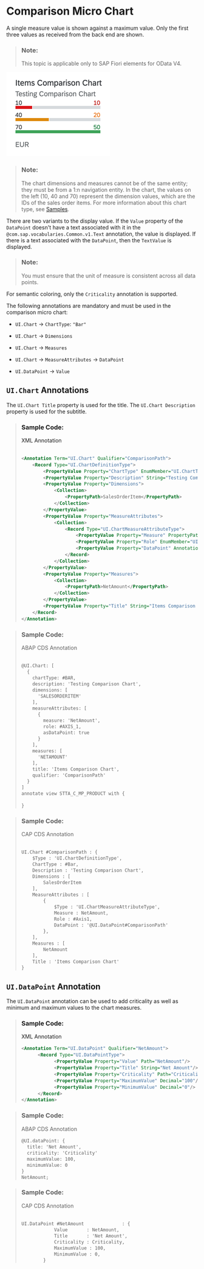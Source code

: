 <!-- loio9d126f1d92d34c178d9686b0cf12800a -->

# Comparison Micro Chart

A single measure value is shown against a maximum value. Only the first three values as received from the back end are shown.

> ### Note:  
> This topic is applicable only to SAP Fiori elements for OData V4.

![](images/Comparison_Micro_Chart_0df709f.png)

> ### Note:  
> The chart dimensions and measures cannot be of the same entity; they must be from a 1:n navigation entity. In the chart, the values on the left \(10, 40 and 70\) represent the dimension values, which are the IDs of the sales order items. For more information about this chart type, see [Samples](https://ui5.sap.com/1.82.5/#/entity/sap.suite.ui.microchart.ComparisonMicroChart).

There are two variants to the display value. If the `Value` property of the `DataPoint` doesn't have a text associated with it in the `@com.sap.vocabularies.Common.v1.Text` annotation, the value is displayed. If there is a text associated with the `DataPoint`, then the `TextValue` is displayed.

> ### Note:  
> You must ensure that the unit of measure is consistent across all data points.

For semantic coloring, only the `Criticality` annotation is supported.

The following annotations are mandatory and must be used in the comparison micro chart:

-   `UI.Chart` → `ChartType`: `"Bar"`

-   `UI.Chart` → `Dimensions`

-   `UI.Chart` → `Measures`

-   `UI.Chart` → `MeasureAttributes` → `DataPoint`

-   `UI.DataPoint` → `Value`




<a name="loio9d126f1d92d34c178d9686b0cf12800a__section_bcw_pgq_qmb"/>

## `UI.Chart` Annotations

The `UI.Chart Title` property is used for the title. The `UI.Chart Description` property is used for the subtitle.

> ### Sample Code:  
> XML Annotation
> 
> ```xml
> 
> <Annotation Term="UI.Chart" Qualifier="ComparisonPath">
>     <Record Type="UI.ChartDefinitionType">
>         <PropertyValue Property="ChartType" EnumMember="UI.ChartType/Bar"/>
>         <PropertyValue Property="Description" String="Testing Comparison Chart"/>
>         <PropertyValue Property="Dimensions">
>             <Collection>
>                 <PropertyPath>SalesOrderItem</PropertyPath>
>             </Collection>
>         </PropertyValue>
>         <PropertyValue Property="MeasureAttributes">
>             <Collection>
>                 <Record Type="UI.ChartMeasureAttributeType">
>                     <PropertyValue Property="Measure" PropertyPath="NetAmount"/>
>                     <PropertyValue Property="Role" EnumMember="UI.ChartMeasureRoleType/Axis1"/>
>                     <PropertyValue Property="DataPoint" AnnotationPath="@UI.DataPoint#ComparisonPath"/>
>                 </Record>
>             </Collection>
>         </PropertyValue>
>         <PropertyValue Property="Measures">
>             <Collection>
>                 <PropertyPath>NetAmount</PropertyPath>
>             </Collection>
>         </PropertyValue>
>         <PropertyValue Property="Title" String="Items Comparison Chart"/>
>     </Record>
> </Annotation>
> 
> 
> ```

> ### Sample Code:  
> ABAP CDS Annotation
> 
> ```
> 
> @UI.Chart: [
>   {
>     chartType: #BAR,
>     description: 'Testing Comparison Chart',
>     dimensions: [
>       'SALESORDERITEM'
>     ],
>     measureAttributes: [
>       {
>         measure: 'NetAmount',
>         role: #AXIS_1,
>         asDataPoint: true
>       }
>     ],
>     measures: [
>       'NETAMOUNT'
>     ],
>     title: 'Items Comparison Chart',
>     qualifier: 'ComparisonPath'
>   }
> ]
> annotate view STTA_C_MP_PRODUCT with {
> 
> }
> 
> ```

> ### Sample Code:  
> CAP CDS Annotation
> 
> ```
> 
> UI.Chart #ComparisonPath : {
>     $Type : 'UI.ChartDefinitionType',
>     ChartType : #Bar,
>     Description : 'Testing Comparison Chart',
>     Dimensions : [
>         SalesOrderItem
>     ],
>     MeasureAttributes : [
>         {
>             $Type : 'UI.ChartMeasureAttributeType',
>             Measure : NetAmount,
>             Role : #Axis1,
>             DataPoint : '@UI.DataPoint#ComparisonPath'
>         },
>     ],
>     Measures : [
>         NetAmount
>     ],
>     Title : 'Items Comparison Chart'
> }
> 
> ```



<a name="loio9d126f1d92d34c178d9686b0cf12800a__section_t1z_zl2_trb"/>

## `UI.DataPoint` Annotation

The `UI.DataPoint` annotation can be used to add criticality as well as minimum and maximum values to the chart measures.

> ### Sample Code:  
> XML Annotation
> 
> ```xml
> <Annotation Term="UI.DataPoint" Qualifier="NetAmount">
>       <Record Type="UI.DataPointType">
>             <PropertyValue Property="Value" Path="NetAmount"/>
>             <PropertyValue Property="Title" String="Net Amount"/>
>             <PropertyValue Property="Criticality" Path="Criticality"/>
>             <PropertyValue Property="MaximumValue" Decimal="100"/>
>             <PropertyValue Property="MinimumValue" Decimal="0"/>
>       </Record>
> </Annotation>
> ```

> ### Sample Code:  
> ABAP CDS Annotation
> 
> ```
> @UI.dataPoint: {
>   title: 'Net Amount',
>   criticality: 'Criticality'
>   maximumValue: 100,
>   minimumValue: 0
> }
> NetAmount;
> 
> ```

> ### Sample Code:  
> CAP CDS Annotation
> 
> ```
> 
> UI.DataPoint #NetAmount              : {
>             Value       : NetAmount,
>             Title       : 'Net Amount',
>             Criticality : Criticality,
>             MaximumValue : 100,
>             MinimumValue : 0,
>         }
> 
> ```

